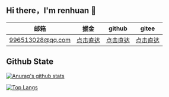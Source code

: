 ## Hi there，I'm renhuan 👋

|       邮箱       |                             掘金                             |                 github                 |     gitee |
| :--------------: | :----------------------------------------------------------: | :------------------------------------: |:------------------------------------: |
| 996513028@qq.com | [点击直达](https://juejin.im/user/3474112476353069/posts) | [点击直达](https://github.com/renhuan) | [点击直达](https://gitee.com/renhuan)|

## Github State
[![Anurag's github stats](https://github-readme-stats.vercel.app/api?username=renhuan&show_icons=true)](https://github.com/renhuan)

[![Top Langs](https://github-readme-stats.vercel.app/api/top-langs/?username=renhuan)](https://github.com/renhuan)
